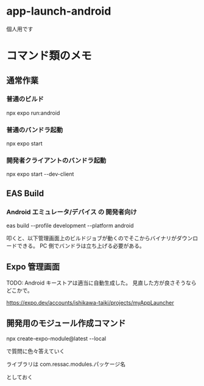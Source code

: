 # app-launch-android

個人用です

# コマンド類のメモ

## 通常作業

### 普通のビルド

npx expo run:android

### 普通のバンドラ起動

npx expo start

### 開発者クライアントのバンドラ起動

npx expo start --dev-client

## EAS Build

### Android エミュレータ/デバイス の 開発者向け

eas build --profile development --platform android

叩くと、以下管理画面上のビルドジョブが動くのでそこからバイナリがダウンロードできる。
PC 側でバンドラは立ち上げる必要がある。

## Expo 管理画面

TODO: Android キーストアは適当に自動生成した。
見直した方が良さそうならどこかで。

https://expo.dev/accounts/ishikawa-taiki/projects/myAppLauncher

## 開発用のモジュール作成コマンド

npx create-expo-module@latest --local

で質問に色々答えていく

ライブラリは
com.ressac.modules.パッケージ名

としておく
